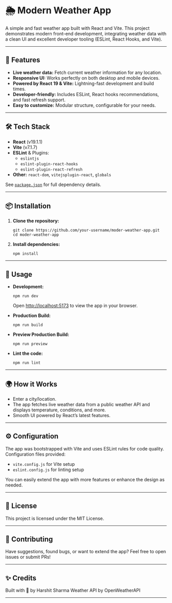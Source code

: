 # 🌦️ Modern Weather App

A simple and fast weather app built with React and Vite. This project demonstrates modern front-end development, integrating weather data with a clean UI and excellent developer tooling (ESLint, React Hooks, and Vite).

---

## 🚀 Features

- **Live weather data:** Fetch current weather information for any location.
- **Responsive UI:** Works perfectly on both desktop and mobile devices.
- **Powered by React 19 & Vite:** Lightning-fast development and build times.
- **Developer-friendly:** Includes ESLint, React hooks recommendations, and fast refresh support.
- **Easy to customize:** Modular structure, configurable for your needs.

---

## 🛠️ Tech Stack

- **React** (v19.1.1)
- **Vite** (v7.1.7)
- **ESLint** & Plugins:
  - `eslintjs`
  - `eslint-plugin-react-hooks`
  - `eslint-plugin-react-refresh`
- **Other:** `react-dom`, `vitejsplugin-react`, `globals`

See [`package.json`](./package.json) for full dependency details.

---

## 📦 Installation

1. **Clone the repository:**

    ```
    git clone https://github.com/your-username/moder-weather-app.git
    cd moder-weather-app
    ```

2. **Install dependencies:**

    ```
    npm install
    ```

---

## 🔧 Usage

- **Development:**

    ```
    npm run dev
    ```
    Open [http://localhost:5173](http://localhost:5173) to view the app in your browser.

- **Production Build:**

    ```
    npm run build
    ```

- **Preview Production Build:**

    ```
    npm run preview
    ```

- **Lint the code:**

    ```
    npm run lint
    ```

---

## 🌍 How it Works

- Enter a city/location.
- The app fetches live weather data from a public weather API and displays temperature, conditions, and more.
- Smooth UI powered by React’s latest features.

---

## ⚙️ Configuration

The app was bootstrapped with Vite and uses ESLint rules for code quality. Configuration files provided:
- `vite.config.js` for Vite setup
- `eslint.config.js` for linting setup

You can easily extend the app with more features or enhance the design as needed.

---

## 📑 License

This project is licensed under the MIT License.

---

## 👏 Contributing

Have suggestions, found bugs, or want to extend the app? Feel free to open issues or submit PRs!

---

## ✨ Credits

Built with 💛 by Harshit Sharma
Weather API by OpenWeatherAPI

---

